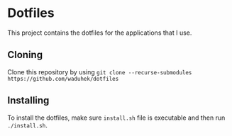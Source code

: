 # Dotfiles

This project contains the dotfiles for the applications that I use.

## Cloning

Clone this repository by using `git clone --recurse-submodules https://github.com/waduhek/dotfiles`

## Installing

To install the dotfiles, make sure `install.sh` file is executable and then run
`./install.sh`.
